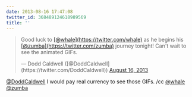 ```yaml
---
date: 2013-08-16 17:47:08
twitter_id: 368489124618989569
title: ''
---
```


<blockquote class="twitter-tweet"><p lang="en" dir="ltr">Good luck to <a href="https://twitter.com/whale?ref_src=twsrc%5Etfw">[@whale](https://twitter.com/whale)</a> as he begins his <a href="https://twitter.com/zumba?ref_src=twsrc%5Etfw">[@zumba](https://twitter.com/zumba)</a> journey tonight! Can&#39;t wait to see the animated GIFs.</p>&mdash; Dodd Caldwell ([@DoddCaldwell](https://twitter.com/DoddCaldwell)) <a href="https://twitter.com/DoddCaldwell/status/368478020085899265?ref_src=twsrc%5Etfw">August 16, 2013</a></blockquote>
<script async src="https://platform.twitter.com/widgets.js" charset="utf-8"></script>

[@DoddCaldwell](https://twitter.com/DoddCaldwell) I would pay real currency to see those GIFs. /cc [@whale](https://twitter.com/whale) [@zumba](https://twitter.com/zumba)
